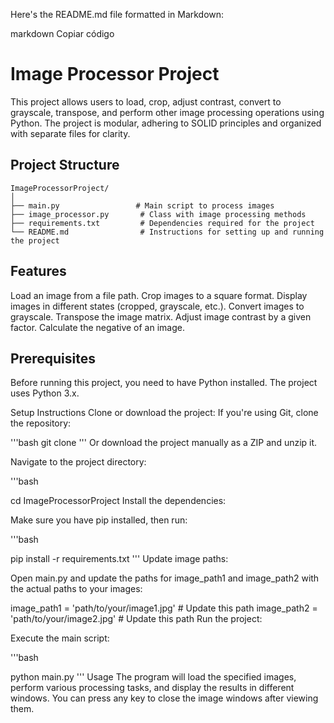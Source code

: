 Here's the README.md file formatted in Markdown:

markdown
Copiar código
# Image Processor Project

This project allows users to load, crop, adjust contrast, convert to grayscale, transpose, and perform other image processing operations using Python. The project is modular, adhering to SOLID principles and organized with separate files for clarity.

## Project Structure

```plaintext
ImageProcessorProject/
│
├── main.py                 # Main script to process images
├── image_processor.py       # Class with image processing methods
├── requirements.txt         # Dependencies required for the project
└── README.md                # Instructions for setting up and running the project
```
## Features

Load an image from a file path.
Crop images to a square format.
Display images in different states (cropped, grayscale, etc.).
Convert images to grayscale.
Transpose the image matrix.
Adjust image contrast by a given factor.
Calculate the negative of an image.
## Prerequisites
Before running this project, you need to have Python installed. The project uses Python 3.x.

Setup Instructions
Clone or download the project: If you're using Git, clone the repository:

'''bash
git clone <repository-url>
'''
Or download the project manually as a ZIP and unzip it.

Navigate to the project directory:

'''bash

cd ImageProcessorProject
Install the dependencies:

Make sure you have pip installed, then run:

'''bash

pip install -r requirements.txt
'''
Update image paths:

Open main.py and update the paths for image_path1 and image_path2 with the actual paths to your images:


image_path1 = 'path/to/your/image1.jpg'  # Update this path
image_path2 = 'path/to/your/image2.jpg'  # Update this path
Run the project:

Execute the main script:

'''bash

python main.py
'''
Usage
The program will load the specified images, perform various processing tasks, and display the results in different windows.
You can press any key to close the image windows after viewing them.